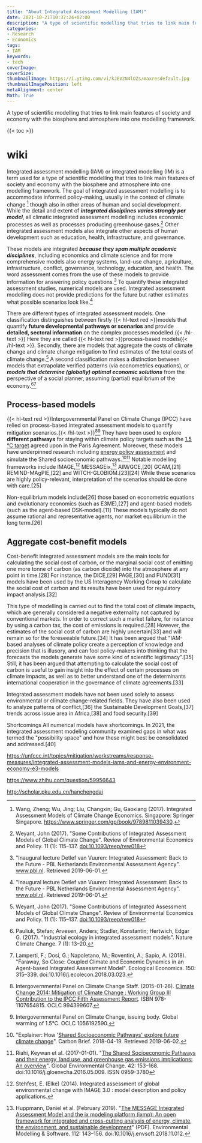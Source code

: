 ```yaml
---
title: "About Integrated Assessment Modelling (IAM)"
date: 2021-10-21T10:37:24+02:00
description: "A type of scientific modelling that tries to link main features of society and economy with the biosphere and atmosphere into one modelling framework"
categories:
- Research
- Economics
tags:
- IAM
keywords:
- tech
coverImage:
coverSize:
thumbnailImage: https://i.ytimg.com/vi/kJEV2N4lOZs/maxresdefault.jpg
thumbnailImagePosition: left
metaAlignment: center
Math: True
---
```

A type of scientific modelling that tries to link main features of society and economy with the biosphere and atmosphere into one modelling framework.
<!--more-->
{{< toc >}}
# wiki
Integrated assessment modelling (IAM) or integrated modelling (IM) is a term used for a type of scientific modelling that tries to link main features of society and economy with the biosphere and atmosphere into one modelling framework. The goal of integrated assessment modelling is to accommodate informed policy-making, usually in the context of climate change [^change] though also in other areas of human and social development. While the detail and extent of ***integrated disciplines varies strongly per model***, all climatic integrated assessment modelling includes economic processes as well as processes producing greenhouse gases.[^gases] Other integrated assessment models also integrate other aspects of human development such as education, health, infrastructure, and governance.

These models are integrated ***because they span multiple academic disciplines***, including economics and climate science and for more comprehensive models also energy systems, land-use change, agriculture, infrastructure, conflict, governance, technology, education, and health. The word assessment comes from the use of these models to provide information for answering policy questions.[^ques] To quantify these integrated assessment studies, numerical models are used. Integrated assessment modelling does not provide predictions for the future but rather estimates what possible scenarios look like.[^ques]

There are different types of integrated assessment models. One classification distinguishes between firstly {{< hl-text red >}}models that quantify **future developmental pathways or scenarios** and provide **detailed, sectoral information** on the complex processes modelled.{{< /hl-text >}} Here they are called {{< hl-text red >}}process-based models{{< /hl-text >}}. Secondly, there are models that aggregate the costs of climate change and climate change mitigation to find estimates of the total costs of climate change.[^gases] A second classification makes a distinction between models that extrapolate verified patterns (via econometrics equations), or ***models that determine (globally) optimal economic solutions*** from the perspective of a social planner, assuming (partial) equilibrium of the economy.[^eco][^ecob]

## Process-based models

{{< hl-text red >}}Intergovernmental Panel on Climate Change (IPCC) have relied on process-based integrated assessment models to quantify mitigation scenarios.{{< /hl-text >}}[^scen][^scenb] They have been used to explore **different pathways** for staying within climate policy targets such as the [1.5 °C target](https://www.nature.com/articles/s41558-018-0091-3) agreed upon in the Paris Agreement. Moreover, these models have underpinned research including [energy policy assessment](https://www.sciencedirect.com/science/article/pii/S0165188909000529?via%3Dihub) and simulate the Shared socioeconomic pathways.[^path][^pathb] Notable modelling frameworks include IMAGE,[^18] MESSAGEix,[^19] AIM/GCE,[20] GCAM,[21] REMIND-MAgPIE,[22] and WITCH-GLOBIOM.[23][24] While these scenarios are highly policy-relevant, interpretation of the scenarios should be done with care.[25]

Non-equilibrium models include[26] those based on econometric equations and evolutionary economics (such as E3ME),[27] and agent-based models (such as the agent-based DSK-model).[11] These models typically do not assume rational and representative agents, nor market equilibrium in the long term.[26]

## Aggregate cost-benefit models
Cost-benefit integrated assessment models are the main tools for calculating the social cost of carbon, or the marginal social cost of emitting one more tonne of carbon (as carbon dioxide) into the atmosphere at any point in time.[28] For instance, the DICE,[29] PAGE,[30] and FUND[31] models have been used by the US Interagency Working Group to calculate the social cost of carbon and its results have been used for regulatory impact analysis.[32]

This type of modelling is carried out to find the total cost of climate impacts, which are generally considered a negative externality not captured by conventional markets. In order to correct such a market failure, for instance by using a carbon tax, the cost of emissions is required.[28] However, the estimates of the social cost of carbon are highly uncertain[33] and will remain so for the foreseeable future.[34] It has been argued that "IAM-based analyses of climate policy create a perception of knowledge and precision that is illusory, and can fool policy-makers into thinking that the forecasts the models generate have some kind of scientific legitimacy".[35] Still, it has been argued that attempting to calculate the social cost of carbon is useful to gain insight into the effect of certain processes on climate impacts, as well as to better understand one of the determinants international cooperation in the governance of climate agreements.[33]

Integrated assessment models have not been used solely to assess environmental or climate change-related fields. They have also been used to analyze patterns of conflict,[36] the Sustainable Development Goals,[37] trends across issue area in Africa,[38] and food security.[39]

Shortcomings
All numerical models have shortcomings. In 2021, the integrated assessment modeling community examined gaps in what was termed the "possibility space" and how these might best be consolidated and addressed.[40]

https://unfccc.int/topics/mitigation/workstreams/response-measures/integrated-assessment-models-iams-and-energy-environment-economy-e3-models

https://www.zhihu.com/question/59956643

http://scholar.pku.edu.cn/hanchengdai

[^change]: Wang, Zheng; Wu, Jing; Liu, Changxin; Gu, Gaoxiang (2017). Integrated Assessment Models of Climate Change Economics. Singapore: Springer Singapore. https://www.springer.com/gp/book/9789811039430.
[^gases]: Weyant, John (2017). "Some Contributions of Integrated Assessment Models of Global Climate Change". Review of Environmental Economics and Policy. 11 (1): 115–137. [doi:10.1093/reep/rew018](https://www.journals.uchicago.edu/doi/10.1093/reep/rew018)
[^ques]: "Inaugural lecture Detlef van Vuuren: Integrated Assessment: Back to the Future - PBL Netherlands Environmental Assessment Agency". www.pbl.nl. Retrieved 2019-06-01.
[^eco]: Pauliuk, Stefan; Arvesen, Anders; Stadler, Konstantin; Hertwich, Edgar G. (2017). "Industrial ecology in integrated assessment models". Nature Climate Change. 7 (1): 13–20.
[^ecob]: Lamperti, F.; Dosi, G.; Napoletano, M.; Roventini, A.; Sapio, A. (2018). "Faraway, So Close: Coupled Climate and Economic Dynamics in an Agent-based Integrated Assessment Model". Ecological Economics. 150: 315–339. doi:10.1016/j.ecolecon.2018.03.023.
[^scen]: Intergovernmental Panel on Climate Change Staff. (2015-01-26). [Climate Change 2014: Mitigation of Climate Change : Working Group III Contribution to the IPCC Fifth Assessment Report](https://www.worldcat.org/title/climate-change-2014-mitigation-of-climate-change-working-group-iii-contribution-to-the-ipcc-fifth-assessment-report/oclc/994399607). ISBN 978-1107654815. OCLC 994399607.
[^scenb]: Intergovernmental Panel on Climate Change, issuing body. Global warming of 1.5°C. OCLC 1056192590.
[^path]:"Explainer: How '[Shared Socioeconomic Pathways' explore future climate change](https://www.carbonbrief.org/explainer-how-shared-socioeconomic-pathways-explore-future-climate-change)". Carbon Brief. 2018-04-19. Retrieved 2019-06-02.
[^pathb]: Riahi, Keywan et al. (2017-01-01). "[The Shared Socioeconomic Pathways and their energy, land use, and greenhouse gas emissions implications: An overview](https://www.sciencedirect.com/science/article/pii/S0959378016300681?via%3Dihub)". Global Environmental Change. 42: 153–168. doi:10.1016/j.gloenvcha.2016.05.009. ISSN 0959-3780
[^18]: Stehfest, E. (Elke) (2014). Integrated assessment of global environmental change with IMAGE 3.0 : model description and policy applications.
[^19]: Huppmann, Daniel et al. (February 2019). "[The MESSAGE Integrated Assessment Model and the ix modeling platform (ixmp): An open framework for integrated and cross-cutting analysis of energy, climate, the environment, and sustainable development](http://pure.iiasa.ac.at/id/eprint/15157/1/manuscript%20%20The%20MESSAGEix.pdf)" (PDF). Environmental Modelling & Software. 112: 143–156. doi:10.1016/j.envsoft.2018.11.012.
